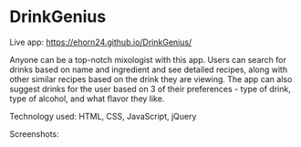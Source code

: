 # DrinkGenius
Live app: https://ehorn24.github.io/DrinkGenius/

Anyone can be a top-notch mixologist with this app. Users can search for drinks based on name and
ingredient and see detailed recipes, along with other similar recipes based on the drink they are viewing.
The app can also suggest drinks for the user based on 3 of their preferences -
type of drink, type of alcohol, and what flavor they like. 

Technology used: HTML, CSS, JavaScript, jQuery

Screenshots:



